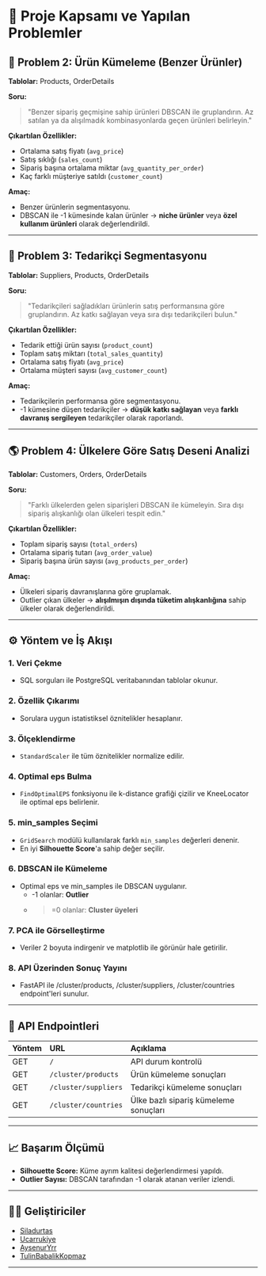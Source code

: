# 📙 Proje Kapsamı ve Yapılan Problemler

## 🎢 Problem 2: Ürün Kümeleme (Benzer Ürünler)

**Tablolar:** Products, OrderDetails

**Soru:**

> "Benzer sipariş geçmişine sahip ürünleri DBSCAN ile gruplandırın. Az satılan ya da alışılmadık kombinasyonlarda geçen ürünleri belirleyin."

**Çıkartılan Özellikler:**
- Ortalama satış fiyatı (`avg_price`)
- Satış sıklığı (`sales_count`)
- Sipariş başına ortalama miktar (`avg_quantity_per_order`)
- Kaç farklı müşteriye satıldı (`customer_count`)

**Amaç:**
- Benzer ürünlerin segmentasyonu.
- DBSCAN ile -1 kümesinde kalan ürünler → **niche ürünler** veya **özel kullanım ürünleri** olarak değerlendirildi.

---

## 🏢 Problem 3: Tedarikçi Segmentasyonu

**Tablolar:** Suppliers, Products, OrderDetails

**Soru:**

> "Tedarikçileri sağladıkları ürünlerin satış performansına göre gruplandırın. Az katkı sağlayan veya sıra dışı tedarikçileri bulun."

**Çıkartılan Özellikler:**
- Tedarik ettiği ürün sayısı (`product_count`)
- Toplam satış miktarı (`total_sales_quantity`)
- Ortalama satış fiyatı (`avg_price`)
- Ortalama müşteri sayısı (`avg_customer_count`)

**Amaç:**
- Tedarikçilerin performansa göre segmentasyonu.
- -1 kümesine düşen tedarikçiler → **düşük katkı sağlayan** veya **farklı davranış sergileyen** tedarikçiler olarak raporlandı.

---

## 🌎 Problem 4: Ülkelere Göre Satış Deseni Analizi

**Tablolar:** Customers, Orders, OrderDetails

**Soru:**

> "Farklı ülkelerden gelen siparişleri DBSCAN ile kümeleyin. Sıra dışı sipariş alışkanlığı olan ülkeleri tespit edin."

**Çıkartılan Özellikler:**
- Toplam sipariş sayısı (`total_orders`)
- Ortalama sipariş tutarı (`avg_order_value`)
- Sipariş başına ürün sayısı (`avg_products_per_order`)

**Amaç:**
- Ülkeleri sipariş davranışlarına göre gruplamak.
- Outlier çıkan ülkeler → **alışılmışın dışında tüketim alışkanlığına** sahip ülkeler olarak değerlendirildi.

---

## ⚙️ Yöntem ve İş Akışı

### 1. Veri Çekme
- SQL sorguları ile PostgreSQL veritabanından tablolar okunur.

### 2. Özellik Çıkarımı
- Sorulara uygun istatistiksel öznitelikler hesaplanır.

### 3. Ölçeklendirme
- `StandardScaler` ile tüm öznitelikler normalize edilir.

### 4. Optimal eps Bulma
- `FindOptimalEPS` fonksiyonu ile k-distance grafiği çizilir ve KneeLocator ile optimal eps belirlenir.

### 5. min_samples Seçimi
- `GridSearch` modülü kullanılarak farklı `min_samples` değerleri denenir.
- En iyi **Silhouette Score**'a sahip değer seçilir.

### 6. DBSCAN ile Kümeleme
- Optimal eps ve min_samples ile DBSCAN uygulanır.
  - -1 olanlar: **Outlier**
  - >=0 olanlar: **Cluster üyeleri**

### 7. PCA ile Görselleştirme
- Veriler 2 boyuta indirgenir ve matplotlib ile görünür hale getirilir.

### 8. API Üzerinden Sonuç Yayını
- FastAPI ile /cluster/products, /cluster/suppliers, /cluster/countries endpoint'leri sunulur.

---

## 🚀 API Endpointleri

| Yöntem | URL | Açıklama |
|:-------|:----|:---------|
| GET | `/` | API durum kontrolü |
| GET | `/cluster/products` | Ürün kümeleme sonuçları |
| GET | `/cluster/suppliers` | Tedarikçi kümeleme sonuçları |
| GET | `/cluster/countries` | Ülke bazlı sipariş kümeleme sonuçları |

---

## 📈 Başarım Ölçümü

- **Silhouette Score:** Küme ayrım kalitesi değerlendirmesi yapıldı.
- **Outlier Sayısı:** DBSCAN tarafından -1 olarak atanan veriler izlendi.

---

## 🧑‍💻 Geliştiriciler

- [Siladurtas](https://github.com/siladurtas)
- [Ucarrukiye](https://github.com/ucarrukiye)
- [AysenurYrr](https://github.com/AysenurYrr)
- [TulinBabalikKopmaz](https://github.com/TulinBabalikKopmaz)

---

